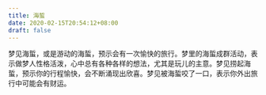 ```yaml
---
title: 海蜇
date: 2020-02-15T20:54:12+08:00
draft: false
---
```


梦见海蜇，或是游动的海蜇，预示会有一次愉快的旅行。梦里的海蜇成群活动，表示做梦人性格活泼，心中总有各种各样的想法，尤其是玩儿的主意。梦见捞起海蜇，预示你的行程愉快，会不断涌现出欣喜。梦见被海蜇咬了一口，表示你外出旅行中可能会有财运。